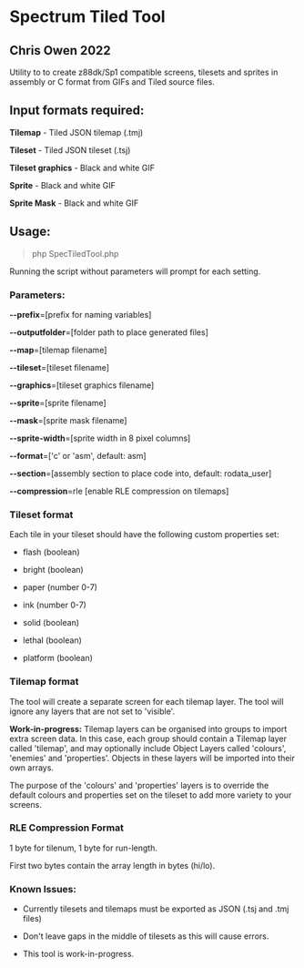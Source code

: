 # Spectrum Tiled Tool
## Chris Owen 2022

Utility to to create z88dk/Sp1 compatible screens, tilesets and sprites in assembly or C format from GIFs and Tiled source files.

## Input formats required:

**Tilemap** - Tiled JSON tilemap (.tmj)

**Tileset** - Tiled JSON tileset (.tsj)

**Tileset graphics** - Black and white GIF

**Sprite** - Black and white GIF

**Sprite Mask** - Black and white GIF


## Usage:

> php SpecTiledTool.php

Running the script without parameters will prompt for each setting.


### Parameters:

**--prefix**=[prefix for naming variables]

**--outputfolder**=[folder path to place generated files]

**--map**=[tilemap filename]

**--tileset**=[tileset filename]

**--graphics**=[tileset graphics filename]

**--sprite**=[sprite filename]

**--mask**=[sprite mask filename]

**--sprite-width**=[sprite width in 8 pixel columns]

**--format**=['c' or 'asm', default: asm]

**--section**=[assembly section to place code into, default: rodata_user]

**--compression**=rle [enable RLE compression on tilemaps]

### Tileset format ###

Each tile in your tileset should have the following custom properties set:

* flash (boolean)

* bright (boolean)

* paper (number 0-7)

* ink (number 0-7)

* solid (boolean)

* lethal (boolean)

* platform (boolean)



### Tilemap format ###

The tool will create a separate screen for each tilemap layer. The tool will ignore any layers that are not set to 'visible'.

**Work-in-progress:** Tilemap layers can be organised into groups to import extra screen data. In this case, each group should contain a Tilemap layer called 'tilemap', and may optionally include Object Layers called 'colours', 'enemies' and 'properties'. Objects in these layers will be imported into their own arrays.

The purpose of the 'colours' and 'properties' layers is to override the default colours and properties set on the tileset to add more variety to your screens.


### RLE Compression Format

1 byte for tilenum, 1 byte for run-length.

First two bytes contain the array length in bytes (hi/lo).

### Known Issues:

* Currently tilesets and tilemaps must be exported as JSON (.tsj and .tmj files)

* Don't leave gaps in the middle of tilesets as this will cause errors.

* This tool is work-in-progress.

